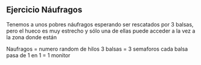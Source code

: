 ## Ejercicio Náufragos
Tenemos a unos pobres náufragos esperando ser rescatados por 3 balsas, pero el hueco es muy estrecho y sólo una de ellas puede acceder a la vez a la zona donde están

Naufragos = numero random de hilos 
3 balsas = 3 semaforos 
cada balsa pasa de 1 en 1 = 1 monitor
